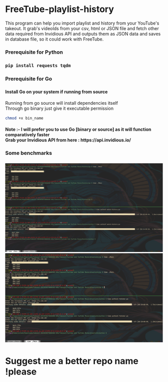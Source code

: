 # FreeTube-playlist-history
<p>This program can help you import playlist and history from your YouTube's takeout. It grab's videoIds from your csv, html or JSON file and fetch other data required from Invidious API and outputs them as JSON data and saves in database file, so it could work with FreeTube.<p1>

<h3>Prerequisite for Python<h3>

```bash
pip install requests tqdm
```

<h3>Prerequisite for Go<h3>
<h4> Install Go on your system if running from source</h4>
<p> Running from go source will install dependencies itself <br> Through go binary just give it executable permission<p1>

```bash
chmod +x bin_name
```
<h4>Note :- I will prefer you to use Go [binary or source] as it will function comparatively faster <br> Grab your Invidious API from here : https://api.invidious.io/ </h4>

<h3> Some benchmarks <h3>

![alt text](https://github.com/octodi/FreeTube-playlist-history/blob/main/img/1.png)
![alt text](https://github.com/octodi/FreeTube-playlist-history/blob/main/img/2.png)

# Suggest me a better repo name !please




